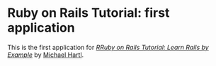 # Ruby on Rails Tutorial: first application

This is the first application for
[*RRuby on Rails Tutorial: Learn Rails by Example*](http://railstutorial.org/)
by [Michael Hartl](http://michaelhartl.com/).